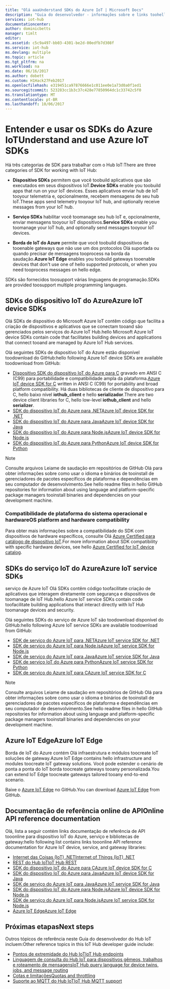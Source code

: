```yaml
---
title: "Olá aaaUnderstand SDKs do Azure IoT | Microsoft Docs"
description: "Guia do desenvolvedor - informações sobre e links toohello SDKs vários para o dispositivo e o serviço do IoT do Azure que você pode usar toobuild aplicativos de dispositivos e aplicativos de back-end."
services: iot-hub
documentationcenter: 
author: dominicbetts
manager: timlt
editor: 
ms.assetid: c5c9a497-bb03-4301-be2d-00edfb7d308f
ms.service: iot-hub
ms.devlang: multiple
ms.topic: article
ms.tgt_pltfrm: na
ms.workload: na
ms.date: 06/16/2017
ms.author: dobett
ms.custom: H1Hack27Feb2017
ms.openlocfilehash: e319451ca97876666e1c011ee0e1a73d0a0f1ed1
ms.sourcegitcommit: 523283cc1b3c37c428e77850964dc1c33742c5f0
ms.translationtype: MT
ms.contentlocale: pt-BR
ms.lasthandoff: 10/06/2017
---
```

# <a name="understand-and-use-azure-iot-sdks"></a><span data-ttu-id="4998c-103">Entender e usar os SDKs do Azure IoT</span><span class="sxs-lookup"><span data-stu-id="4998c-103">Understand and use Azure IoT SDKs</span></span>

<span data-ttu-id="4998c-104">Há três categorias de SDK para trabalhar com o Hub IoT:</span><span class="sxs-lookup"><span data-stu-id="4998c-104">There are three categories of SDK for working with IoT Hub:</span></span>

* <span data-ttu-id="4998c-105">**Dispositivo SDKs** permitem que você toobuild aplicativos que são executados em seus dispositivos IoT.</span><span class="sxs-lookup"><span data-stu-id="4998c-105">**Device SDKs** enable you toobuild apps that run on your IoT devices.</span></span> <span data-ttu-id="4998c-106">Esses aplicativos enviar hub de IoT tooyour telemetria e, opcionalmente, recebem mensagens de seu hub IoT.</span><span class="sxs-lookup"><span data-stu-id="4998c-106">These apps send telemetry tooyour IoT hub, and optionally receive messages from your IoT hub.</span></span>

* <span data-ttu-id="4998c-107">**Serviço SDKs** habilitar você toomanage seu hub IoT e, opcionalmente, enviar mensagens tooyour IoT dispositivos.</span><span class="sxs-lookup"><span data-stu-id="4998c-107">**Service SDKs** enable you toomanage your IoT hub, and optionally send messages tooyour IoT devices.</span></span>

* <span data-ttu-id="4998c-108">**Borda de IoT do Azure** permite que você toobuild dispositivos de tooenable gateways que não use um dos protocolos Olá suportada ou quando precisar de mensagens tooprocess na borda da saudação.</span><span class="sxs-lookup"><span data-stu-id="4998c-108">**Azure IoT Edge** enables you toobuild gateways tooenable devices that don't use one of hello supported protocols, or when you need tooprocess messages on hello edge.</span></span>

<span data-ttu-id="4998c-109">SDKs são fornecidos toosupport várias linguagens de programação.</span><span class="sxs-lookup"><span data-stu-id="4998c-109">SDKs are provided toosupport multiple programming languages.</span></span>

## <a name="azure-iot-device-sdks"></a><span data-ttu-id="4998c-110">SDKs do dispositivo IoT do Azure</span><span class="sxs-lookup"><span data-stu-id="4998c-110">Azure IoT device SDKs</span></span>

<span data-ttu-id="4998c-111">Olá SDKs de dispositivo do Microsoft Azure IoT contêm código que facilita a criação de dispositivos e aplicativos que se conectam tooand são gerenciados pelos serviços do Azure IoT Hub.</span><span class="sxs-lookup"><span data-stu-id="4998c-111">hello Microsoft Azure IoT device SDKs contain code that facilitates building devices and applications that connect tooand are managed by Azure IoT Hub services.</span></span>

<span data-ttu-id="4998c-112">Olá seguintes SDKs de dispositivo IoT do Azure estão disponível toodownload do GitHub:</span><span class="sxs-lookup"><span data-stu-id="4998c-112">hello following Azure IoT device SDKs are available toodownload from GitHub:</span></span>

* <span data-ttu-id="4998c-113">[Dispositivo SDK do dispositivo IoT do Azure para C][lnk-c-device-sdk] gravado em ANSI C (C99) para portabilidade e compatibilidade ampla da plataforma.</span><span class="sxs-lookup"><span data-stu-id="4998c-113">[Azure IoT device SDK for C][lnk-c-device-sdk] written in ANSI C (C99) for portability and broad platform compatibility.</span></span> <span data-ttu-id="4998c-114">Há duas bibliotecas de cliente de dispositivo para C, hello baixo nível **iothub_client** e hello **serializador**.</span><span class="sxs-lookup"><span data-stu-id="4998c-114">There are two device client libraries for C, hello low-level **iothub_client** and hello **serializer**.</span></span>
* <span data-ttu-id="4998c-115">[SDK do dispositivo IoT do Azure para .NET][lnk-dotnet-device-sdk]</span><span class="sxs-lookup"><span data-stu-id="4998c-115">[Azure IoT device SDK for .NET][lnk-dotnet-device-sdk]</span></span>
* <span data-ttu-id="4998c-116">[SDK do dispositivo IoT do Azure para Java][lnk-java-device-sdk]</span><span class="sxs-lookup"><span data-stu-id="4998c-116">[Azure IoT device SDK for Java][lnk-java-device-sdk]</span></span>
* <span data-ttu-id="4998c-117">[SDK do dispositivo IoT do Azure para Node.js][lnk-node-device-sdk]</span><span class="sxs-lookup"><span data-stu-id="4998c-117">[Azure IoT device SDK for Node.js][lnk-node-device-sdk]</span></span>
* <span data-ttu-id="4998c-118">[SDK do dispositivo IoT do Azure para Python][lnk-python-device-sdk]</span><span class="sxs-lookup"><span data-stu-id="4998c-118">[Azure IoT device SDK for Python][lnk-python-device-sdk]</span></span>

> [!NOTE]
> <span data-ttu-id="4998c-119">Consulte arquivos Leiame de saudação em repositórios de GitHub Olá para obter informações sobre como usar o idioma e binários de tooinstall de gerenciadores de pacotes específicos de plataforma e dependências em seu computador de desenvolvimento.</span><span class="sxs-lookup"><span data-stu-id="4998c-119">See hello readme files in hello GitHub repositories for information about using language and platform-specific package managers tooinstall binaries and dependencies on your development machine.</span></span>
> 
> 

### <a name="os-platform-and-hardware-compatibility"></a><span data-ttu-id="4998c-120">Compatibilidade de plataforma do sistema operacional e hardware</span><span class="sxs-lookup"><span data-stu-id="4998c-120">OS platform and hardware compatibility</span></span>

<span data-ttu-id="4998c-121">Para obter mais informações sobre a compatibilidade do SDK com dispositivos de hardware específicos, consulte Olá [Azure Certified para catálogo de dispositivo IoT][lnk-certified].</span><span class="sxs-lookup"><span data-stu-id="4998c-121">For more information about SDK compatibility with specific hardware devices, see hello [Azure Certified for IoT device catalog][lnk-certified].</span></span>

## <a name="azure-iot-service-sdks"></a><span data-ttu-id="4998c-122">SDKs do serviço IoT do Azure</span><span class="sxs-lookup"><span data-stu-id="4998c-122">Azure IoT service SDKs</span></span>

<span data-ttu-id="4998c-123">serviço de Azure IoT Olá SDKs contêm código toofacilitate criação de aplicativos que interagem diretamente com segurança e dispositivos de toomanage de IoT Hub.</span><span class="sxs-lookup"><span data-stu-id="4998c-123">hello Azure IoT service SDKs contain code toofacilitate building applications that interact directly with IoT Hub toomanage devices and security.</span></span>

<span data-ttu-id="4998c-124">Olá seguintes SDKs do serviço de Azure IoT são toodownload disponível do GitHub:</span><span class="sxs-lookup"><span data-stu-id="4998c-124">hello following Azure IoT service SDKs are available toodownload from GitHub:</span></span>

* <span data-ttu-id="4998c-125">[SDK de serviço do Azure IoT para .NET][lnk-dotnet-service-sdk]</span><span class="sxs-lookup"><span data-stu-id="4998c-125">[Azure IoT service SDK for .NET][lnk-dotnet-service-sdk]</span></span>
* <span data-ttu-id="4998c-126">[SDK de serviço do Azure IoT para Node.js][lnk-node-service-sdk]</span><span class="sxs-lookup"><span data-stu-id="4998c-126">[Azure IoT service SDK for Node.js][lnk-node-service-sdk]</span></span>
* <span data-ttu-id="4998c-127">[SDK de serviço do Azure IoT para Java][lnk-java-service-sdk]</span><span class="sxs-lookup"><span data-stu-id="4998c-127">[Azure IoT service SDK for Java][lnk-java-service-sdk]</span></span>
* <span data-ttu-id="4998c-128">[SDK de serviço IoT do Azure para Python][lnk-python-service-sdk]</span><span class="sxs-lookup"><span data-stu-id="4998c-128">[Azure IoT service SDK for Python][lnk-python-service-sdk]</span></span>
* <span data-ttu-id="4998c-129">[SDK de serviço do Azure IoT para C][lnk-c-service-sdk]</span><span class="sxs-lookup"><span data-stu-id="4998c-129">[Azure IoT service SDK for C][lnk-c-service-sdk]</span></span>

> [!NOTE]
> <span data-ttu-id="4998c-130">Consulte arquivos Leiame de saudação em repositórios de GitHub Olá para obter informações sobre como usar o idioma e binários de tooinstall de gerenciadores de pacotes específicos de plataforma e dependências em seu computador de desenvolvimento.</span><span class="sxs-lookup"><span data-stu-id="4998c-130">See hello readme files in hello GitHub repositories for information about using language and platform-specific package managers tooinstall binaries and dependencies on your development machine.</span></span>

## <a name="azure-iot-edge"></a><span data-ttu-id="4998c-131">Azure IoT Edge</span><span class="sxs-lookup"><span data-stu-id="4998c-131">Azure IoT Edge</span></span>

<span data-ttu-id="4998c-132">Borda de IoT do Azure contém Olá infraestrutura e módulos toocreate IoT soluções de gateway.</span><span class="sxs-lookup"><span data-stu-id="4998c-132">Azure IoT Edge contains hello infrastructure and modules toocreate IoT gateway solutions.</span></span> <span data-ttu-id="4998c-133">Você pode estender o cenário de ponta a ponta do IoT borda toocreate gateways tooany personalizada.</span><span class="sxs-lookup"><span data-stu-id="4998c-133">You can extend IoT Edge toocreate gateways tailored tooany end-to-end scenario.</span></span>

<span data-ttu-id="4998c-134">Baixe o [Azure IoT Edge][lnk-iot-edge] no GitHub.</span><span class="sxs-lookup"><span data-stu-id="4998c-134">You can download [Azure IoT Edge][lnk-iot-edge] from GitHub.</span></span>

## <a name="online-api-reference-documentation"></a><span data-ttu-id="4998c-135">Documentação de referência online de API</span><span class="sxs-lookup"><span data-stu-id="4998c-135">Online API reference documentation</span></span>

<span data-ttu-id="4998c-136">Olá, lista a seguir contém links documentação de referência de API tooonline para dispositivo IoT do Azure, serviço e bibliotecas de gateway:</span><span class="sxs-lookup"><span data-stu-id="4998c-136">hello following list contains links tooonline API reference documentation for Azure IoT device, service, and gateway libraries:</span></span>

* <span data-ttu-id="4998c-137">[Internet das Coisas (IoT) .NET][lnk-dotnet-ref]</span><span class="sxs-lookup"><span data-stu-id="4998c-137">[Internet of Things (IoT) .NET][lnk-dotnet-ref]</span></span>
* <span data-ttu-id="4998c-138">[REST do Hub IoT][lnk-rest-ref]</span><span class="sxs-lookup"><span data-stu-id="4998c-138">[IoT Hub REST][lnk-rest-ref]</span></span>
* <span data-ttu-id="4998c-139">[SDK do dispositivo IoT do Azure para C][lnk-c-ref]</span><span class="sxs-lookup"><span data-stu-id="4998c-139">[Azure IoT device SDK for C][lnk-c-ref]</span></span>
* <span data-ttu-id="4998c-140">[SDK do dispositivo IoT do Azure para Java][lnk-java-ref]</span><span class="sxs-lookup"><span data-stu-id="4998c-140">[Azure IoT device SDK for Java][lnk-java-ref]</span></span>
* <span data-ttu-id="4998c-141">[SDK de serviço do Azure IoT para Java][lnk-java-service-ref]</span><span class="sxs-lookup"><span data-stu-id="4998c-141">[Azure IoT service SDK for Java][lnk-java-service-ref]</span></span>
* <span data-ttu-id="4998c-142">[SDK do dispositivo IoT do Azure para Node.js][lnk-node-ref]</span><span class="sxs-lookup"><span data-stu-id="4998c-142">[Azure IoT device SDK for Node.js][lnk-node-ref]</span></span>
* <span data-ttu-id="4998c-143">[SDK de serviço do Azure IoT para Node.js][lnk-node-service-ref]</span><span class="sxs-lookup"><span data-stu-id="4998c-143">[Azure IoT service SDK for Node.js][lnk-node-service-ref]</span></span>
* <span data-ttu-id="4998c-144">[Azure IoT Edge][lnk-gateway-ref]</span><span class="sxs-lookup"><span data-stu-id="4998c-144">[Azure IoT Edge][lnk-gateway-ref]</span></span>

## <a name="next-steps"></a><span data-ttu-id="4998c-145">Próximas etapas</span><span class="sxs-lookup"><span data-stu-id="4998c-145">Next steps</span></span>

<span data-ttu-id="4998c-146">Outros tópicos de referência neste Guia do desenvolvedor do Hub IoT incluem:</span><span class="sxs-lookup"><span data-stu-id="4998c-146">Other reference topics in this IoT Hub developer guide include:</span></span>

* <span data-ttu-id="4998c-147">[Pontos de extremidade do Hub IoT][lnk-devguide-endpoints]</span><span class="sxs-lookup"><span data-stu-id="4998c-147">[IoT Hub endpoints][lnk-devguide-endpoints]</span></span>
* <span data-ttu-id="4998c-148">[Linguagem de consulta do Hub IoT para dispositivos gêmeos, trabalhos e roteamento de mensagens][lnk-devguide-query]</span><span class="sxs-lookup"><span data-stu-id="4998c-148">[IoT Hub query language for device twins, jobs, and message routing][lnk-devguide-query]</span></span>
* <span data-ttu-id="4998c-149">[Cotas e limitações][lnk-devguide-quotas]</span><span class="sxs-lookup"><span data-stu-id="4998c-149">[Quotas and throttling][lnk-devguide-quotas]</span></span>
* <span data-ttu-id="4998c-150">[Suporte ao MQTT do Hub IoT][lnk-devguide-mqtt]</span><span class="sxs-lookup"><span data-stu-id="4998c-150">[IoT Hub MQTT support][lnk-devguide-mqtt]</span></span>

<!-- Links and images -->

[lnk-c-device-sdk]: https://github.com/Azure/azure-iot-sdk-c
[lnk-c-service-sdk]: https://github.com/Azure/azure-iot-sdk-c/tree/master/iothub_service_client
[lnk-dotnet-device-sdk]: https://github.com/Azure/azure-iot-sdk-csharp/tree/master/device
[lnk-java-device-sdk]: https://github.com/Azure/azure-iot-sdk-java/tree/master/device
[lnk-dotnet-service-sdk]: https://github.com/Azure/azure-iot-sdk-csharp/tree/master/service
[lnk-java-service-sdk]: https://github.com/Azure/azure-iot-sdk-java/tree/master/service
[lnk-node-device-sdk]: https://github.com/Azure/azure-iot-sdk-node/tree/master/device
[lnk-node-service-sdk]: https://github.com/Azure/azure-iot-sdk-node/tree/master/service
[lnk-python-device-sdk]: https://github.com/Azure/azure-iot-sdk-python/tree/master/device
[lnk-python-service-sdk]: https://github.com/Azure/azure-iot-sdk-python/tree/master/service
[lnk-certified]: https://catalog.azureiotsuite.com/
[lnk-iot-edge]: https://github.com/Azure/iot-edge

[lnk-dotnet-ref]: https://docs.microsoft.com/dotnet/api/microsoft.azure.devices
[lnk-c-ref]: https://azure.github.io/azure-iot-sdk-c/index.html
[lnk-java-ref]: https://docs.microsoft.com/java/api/com.microsoft.azure.sdk.iot.device
[lnk-node-ref]: https://azure.github.io/azure-iot-sdk-node/
[lnk-rest-ref]: https://docs.microsoft.com/rest/api/iothub/
[lnk-java-service-ref]: https://docs.microsoft.com/java/api/com.microsoft.azure.sdk.iot.service.auth
[lnk-node-service-ref]: https://azure.github.io/azure-iot-sdk-node/
[lnk-gateway-ref]: http://azure.github.io/iot-edge/api_reference/c/html/

[lnk-devguide-endpoints]: iot-hub-devguide-endpoints.md
[lnk-devguide-quotas]: iot-hub-devguide-quotas-throttling.md
[lnk-devguide-query]: iot-hub-devguide-query-language.md
[lnk-devguide-mqtt]: iot-hub-mqtt-support.md
